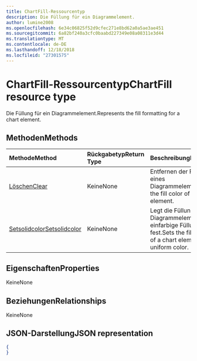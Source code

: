 ```yaml
---
title: ChartFill-Ressourcentyp
description: Die Füllung für ein Diagrammelement.
author: lumine2008
ms.openlocfilehash: 6e34c06825f52d9cfec271e8bd62a0a5ae3ae451
ms.sourcegitcommit: 6a82bf240a3cfc0baabd227349e08a08311e3d44
ms.translationtype: MT
ms.contentlocale: de-DE
ms.lasthandoff: 12/18/2018
ms.locfileid: "27301575"
---
```

# <a name="chartfill-resource-type"></a><span data-ttu-id="e7fa4-103">ChartFill-Ressourcentyp</span><span class="sxs-lookup"><span data-stu-id="e7fa4-103">ChartFill resource type</span></span>

<span data-ttu-id="e7fa4-104">Die Füllung für ein Diagrammelement.</span><span class="sxs-lookup"><span data-stu-id="e7fa4-104">Represents the fill formatting for a chart element.</span></span>


## <a name="methods"></a><span data-ttu-id="e7fa4-105">Methoden</span><span class="sxs-lookup"><span data-stu-id="e7fa4-105">Methods</span></span>

| <span data-ttu-id="e7fa4-106">Methode</span><span class="sxs-lookup"><span data-stu-id="e7fa4-106">Method</span></span>           | <span data-ttu-id="e7fa4-107">Rückgabetyp</span><span class="sxs-lookup"><span data-stu-id="e7fa4-107">Return Type</span></span>    |<span data-ttu-id="e7fa4-108">Beschreibung</span><span class="sxs-lookup"><span data-stu-id="e7fa4-108">Description</span></span>|
|:---------------|:--------|:----------|
|[<span data-ttu-id="e7fa4-109">Löschen</span><span class="sxs-lookup"><span data-stu-id="e7fa4-109">Clear</span></span>](../api/chartfill-clear.md)|<span data-ttu-id="e7fa4-110">Keine</span><span class="sxs-lookup"><span data-stu-id="e7fa4-110">None</span></span>|<span data-ttu-id="e7fa4-111">Entfernen der Füllfarbe eines Diagrammelements</span><span class="sxs-lookup"><span data-stu-id="e7fa4-111">Clear the fill color of a chart element.</span></span>|
|[<span data-ttu-id="e7fa4-112">Setsolidcolor</span><span class="sxs-lookup"><span data-stu-id="e7fa4-112">Setsolidcolor</span></span>](../api/chartfill-setsolidcolor.md)|<span data-ttu-id="e7fa4-113">Keine</span><span class="sxs-lookup"><span data-stu-id="e7fa4-113">None</span></span>|<span data-ttu-id="e7fa4-114">Legt die Füllung eines Diagrammelements auf einfarbige Füllung fest.</span><span class="sxs-lookup"><span data-stu-id="e7fa4-114">Sets the fill formatting of a chart element to a uniform color.</span></span>|

## <a name="properties"></a><span data-ttu-id="e7fa4-115">Eigenschaften</span><span class="sxs-lookup"><span data-stu-id="e7fa4-115">Properties</span></span>
<span data-ttu-id="e7fa4-116">Keine</span><span class="sxs-lookup"><span data-stu-id="e7fa4-116">None</span></span>

## <a name="relationships"></a><span data-ttu-id="e7fa4-117">Beziehungen</span><span class="sxs-lookup"><span data-stu-id="e7fa4-117">Relationships</span></span>
<span data-ttu-id="e7fa4-118">Keine</span><span class="sxs-lookup"><span data-stu-id="e7fa4-118">None</span></span>


## <a name="json-representation"></a><span data-ttu-id="e7fa4-119">JSON-Darstellung</span><span class="sxs-lookup"><span data-stu-id="e7fa4-119">JSON representation</span></span>

<!--{
  "blockType": "resource",
  "optionalProperties": [],
  "baseType": "microsoft.graph.entity",
  "@odata.type": "microsoft.graph.workbookChartFill"
}-->

```json
{
}
```


<!-- uuid: 8fcb5dbc-d5aa-4681-8e31-b001d5168d79
2015-10-25 14:57:30 UTC -->
<!-- {
  "type": "#page.annotation",
  "description": "ChartFill resource",
  "keywords": "",
  "section": "documentation",
  "tocPath": ""
}-->